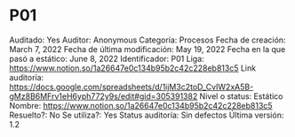 # P01

Auditado: Yes
Auditor: Anonymous
Categoría: Procesos
Fecha de creación: March 7, 2022
Fecha de última modificación: May 19, 2022
Fecha en la que pasó a estático: June 8, 2022
Identificador: P01
Liga: https://www.notion.so/1a26647e0c134b95b2c42c228eb813c5 
Link auditoría: https://docs.google.com/spreadsheets/d/1ijM3c2toD_CvIW2xA5B-gMz8B6MFrv1eH6yph772y9s/edit#gid=305391382
Nivel o status: Estático
Nombre: https://www.notion.so/1a26647e0c134b95b2c42c228eb813c5 
Resuelto?: No
Se utiliza?: Yes
Status auditoría: Sin defectos
Última versión: 1.2